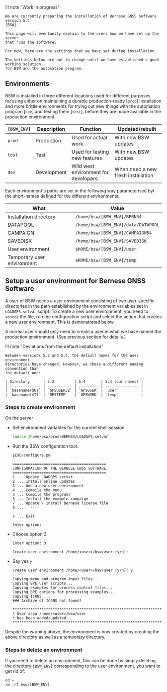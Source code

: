 !!! note "Work in progress"

    We are currently preparing the installation of Bernese GNSS Software version 5.4
    [BSW].

    This page will eventuelly explain to the users how we have set up the server
    that runs the software.

    For now, here are the settings that we have set during installation.

    The settings below are apt to change until we have established a good working solution
    for BSW and the automation program.


## Environments

BSW is installed in three different locations used for different purposes
focusing either on maintaining a durable production-ready [`prod`] installation
and more brittle environments for trying out new things with the automation
program [`dev`] and testing them [`test`], before they are made available in the
production environment.

| `[BSW_ENV]` | Description | Function                              | Updated/rebuilt                    |
| ----------- | ----------- | ------------------------------------- | ---------------------------------- |
| `prod`      | Production  | Used for actual work                  | With new BSW updates               |
| `test`      | Test        | Used for testing new features         | With new BSW updates               |
| `dev`       | Development | Wild west environment for developers. | When need a new fresh installation |

Each environment's paths are set in the following way parameterised byt the
short-names defined for the different environments:

| What                       | Value                               |
| -------------------------- | ----------------------------------- |
| Installation directory     | `/home/bsw/[BSW_ENV]/BERN54`        |
| DATAPOOL                   | `/home/bsw/[BSW_ENV]/data/DATAPOOL` |
| CAMPAIGN                   | `/home/bsw/[BSW_ENV]/CAMPAIGN54`    |
| SAVEDISK                   | `/home/bsw/[BSW_ENV]/SAVEDISK`      |
| User environment           | `$HOME/bsw/[BSW_ENV]/user`          |
| Temporary user environment | `$HOME/bsw/[BSW_ENV]/temp`          |


## Setup a user environment for Bernese GNSS Software

A user of BSW needs a user environment consisting of two user-specific
directories in the path established by the environment variables set in
`LOADGPS.setvar` script. To create a new user environment, you need to `source`
the file, run the configuration script and select the action that creates a new
user environment. This is demonstrated below.

A normal user should only need to create a user in what we have named the
production environment. (See previous section for details.)


!!! note "Deviations from the default installation"

    Between versions 5.2 and 5.4, the default names for the user environment
    directories have changed. However, we chose a different naming convention than
    the default one:

    | Directory      | 5.2         | 5.4       | 5.4 (our names) |
    | -------------- | ----------- | --------- | --------------- |
    | `basename($U)` | `GPSUSER52` | `GPSUSER` | `user`          |
    | `basename($T)` | `GPSTEMP`   | `GPSWORK` | `temp`          |

### Steps to create environment

On the server

*   Set environment variables for the current shell session

    ```sh
    source /home/bsw/prod/BERN54/LOADGPS.setvar
    ```

*   Run the BSW configuration tool.

    ```
    $EXE/configure.pm
    ```

    ``` title="Output" hl_lines="6"
    ==========================================
    CONFIGURATION OF THE BERNESE GNSS SOFTWARE
    ==========================================
    1 ... Update LOADGPS.setvar
    2 ... Install online updates
    3 ... Add a new user environment
    4 ... Compile the menu
    5 ... Compile the programs
    6 ... Install the example campaign
    7 ... Update / install Bernese license file
    8 ...   ---

    x ... Exit

    Enter option:
    ```

*   Choose option 3

    ``` title="Output" hl_lines="3"
    Enter option: 3

    Create user environment /home/<user>/bsw/user (y/n):
    ```

* Say yes `y`

    ``` title="Output" hl_lines="8"
    Create user environment /home/<user>/bsw/user (y/n): y

    Copying menu and program input files...
    Copying BPE user scripts...
    Copying examples for process control files...
    Copying BPE options for processing examples...
    Copying ICONS ...
    ### Archive of ICONS not found!

    **********************************************************************
    * User area /home/<user>/bsw/user
    * has been added/updated.
    **********************************************************************
    ```

Despite the warning above, the environment is now created by creating the above
directory as well as a temporary directory.

### Steps to delete an environment

If you need to delete an environment, this can be done by simply deleting the
directory `[BSW_ENV]` corresponding to the user environment, you want to get rid
of:

```
cd ~
rm -rf bsw/[BSW_ENV]
```

